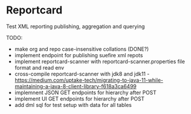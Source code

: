 # Reportcard
Test XML reporting publishing, aggregation and querying

TODO:
* make org and repo case-insensitive collations (DONE?)
* implement endpoint for publishing suefire xml repots
* implement reportcard-scanner with reportcard-scanner.properties file format and read env
* cross-compile reportcard-scanner with jdk8 and jdk11 - https://medium.com/uptake-tech/migrating-to-java-11-while-maintaining-a-java-8-client-library-f618a3ca6499
* implemnent JSON GET endpoints for hierarchy after POST
* implement UI GET endpoints for hierarchy after POST
* add dml sql for test setup with data for all tables

